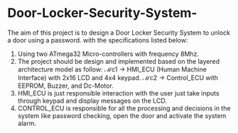 # Door-Locker-Security-System-
The aim of this project is to design a Door Locker Security System to unlock a door using a password.
with the specifications listed below:
1) Using two ATmega32 Micro-controllers with frequency 8Mhz.
2) The project should be design and implemented based on the layered architecture
model as follow:
ℳc1 → HMI_ECU (Human Machine Interface) with 2x16 LCD and 4x4 keypad.
ℳc2 → Control_ECU with EEPROM, Buzzer, and Dc-Motor.
3) HMI_ECU is just responsible interaction with the user just take inputs through keypad and display
messages on the LCD.
4) CONTROL_ECU is responsible for all the processing and decisions in the system like password
checking, open the door and activate the system alarm.
